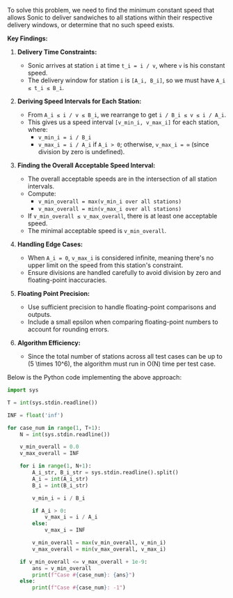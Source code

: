 To solve this problem, we need to find the minimum constant speed that allows Sonic to deliver sandwiches to all stations within their respective delivery windows, or determine that no such speed exists.

**Key Findings:**

1. **Delivery Time Constraints:** 

   - Sonic arrives at station `i` at time `t_i = i / v`, where `v` is his constant speed.
   - The delivery window for station `i` is `[A_i, B_i]`, so we must have `A_i ≤ t_i ≤ B_i`.

2. **Deriving Speed Intervals for Each Station:**

   - From `A_i ≤ i / v ≤ B_i`, we rearrange to get `i / B_i ≤ v ≤ i / A_i`.
   - This gives us a speed interval `[v_min_i, v_max_i]` for each station, where:
     - `v_min_i = i / B_i`
     - `v_max_i = i / A_i` if `A_i > 0`; otherwise, `v_max_i = ∞` (since division by zero is undefined).

3. **Finding the Overall Acceptable Speed Interval:**

   - The overall acceptable speeds are in the intersection of all station intervals.
   - Compute:
     - `v_min_overall = max(v_min_i over all stations)`
     - `v_max_overall = min(v_max_i over all stations)`
   - If `v_min_overall ≤ v_max_overall`, there is at least one acceptable speed.
   - The minimal acceptable speed is `v_min_overall`.

4. **Handling Edge Cases:**

   - When `A_i = 0`, `v_max_i` is considered infinite, meaning there's no upper limit on the speed from this station's constraint.
   - Ensure divisions are handled carefully to avoid division by zero and floating-point inaccuracies.

5. **Floating Point Precision:**

   - Use sufficient precision to handle floating-point comparisons and outputs.
   - Include a small epsilon when comparing floating-point numbers to account for rounding errors.

6. **Algorithm Efficiency:**

   - Since the total number of stations across all test cases can be up to \(5 \times 10^6\), the algorithm must run in O(N) time per test case.

Below is the Python code implementing the above approach:

```python
import sys

T = int(sys.stdin.readline())

INF = float('inf')

for case_num in range(1, T+1):
    N = int(sys.stdin.readline())

    v_min_overall = 0.0
    v_max_overall = INF

    for i in range(1, N+1):
        A_i_str, B_i_str = sys.stdin.readline().split()
        A_i = int(A_i_str)
        B_i = int(B_i_str)

        v_min_i = i / B_i

        if A_i > 0:
            v_max_i = i / A_i
        else:
            v_max_i = INF

        v_min_overall = max(v_min_overall, v_min_i)
        v_max_overall = min(v_max_overall, v_max_i)

    if v_min_overall <= v_max_overall + 1e-9:
        ans = v_min_overall
        print(f"Case #{case_num}: {ans}")
    else:
        print(f"Case #{case_num}: -1")
```